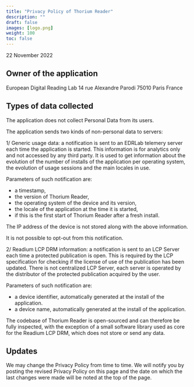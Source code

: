 ```yaml
---
title: "Privacy Policy of Thorium Reader"
description: ""
draft: false
images: [logo.png]
weight: 100
toc: false
---
```




22 November 2022

## Owner of the application

European Digital Reading Lab
14 rue Alexandre Parodi
75010 Paris
France

## Types of data collected

The application does not collect Personal Data from its users.

The application sends two kinds of non-personal data to servers:

1/ Generic usage data: a notification is sent to an EDRLab telemery server each time the application is started. This information is for analytics only and not accessed by any third party. It is used to get information about the evolution of the number of installs of the application per operating system, the evolution of usage sessions and the main locales in use.

Parameters of such notification are:

* a timestamp,
* the version of Thorium Reader,
* the operating system of the device and its version,
* the locale of the application at the time it is started,
* if this is the first start of Thorium Reader after a fresh install.

The IP address of the device is not stored along with the above information.

It is not possible to opt-out from this notification.

2/ Readium LCP DRM information: a notification is sent to an LCP Server each time a protected publication is open. This is required by the LCP specification for checking if the license of use of the publication has been updated. There is not centralized LCP Server, each server is operated by the distributor of the protected publication acquired by the user.

Parameters of such notification are:

* a device identifier, automatically generated at the install of the application.
* a device name, automatically generated at the install of the application.

The codebase of Thorium Reader is open-sourced and can therefore be fully inspected, with the exception of a small software library used as core for the Readium LCP DRM, which does not store or send any data.

## Updates

We may change the Privacy Policy from time to time. We will notify you by posting the revised Privacy Policy on this page and the date on which the last changes were made will be noted at the top of the page.

